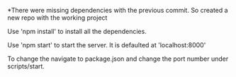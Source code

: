 *There were missing dependencies with the previous commit. So created a new repo with the working project

Use 'npm install' to install all the dependencies.

Use 'npm start' to start the server. It is defaulted at 'localhost:8000'

To change the navigate to package.json and change the port number under scripts/start.